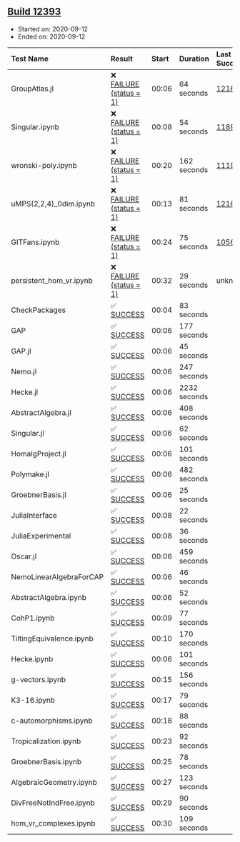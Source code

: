 ## [Build 12393](https://oscarci.mathematik.uni-kl.de/job/oscar/12393/)

* Started on: 2020-09-12
* Ended on: 2020-09-12

| Test Name    | Result | Start | Duration | Last Success | First Failure |
|:-------------|:-------|:------|:---------|:-------------|:--------------|
| GroupAtlas.jl | ❌ [FAILURE (status = 1)](https://oscarci.mathematik.uni-kl.de/job/oscar/12393/artifact/logs/build-12393/GroupAtlas.jl.log) | 00:06 | 64 seconds | [12167](https://oscarci.mathematik.uni-kl.de/job/oscar/12167/) | [12168](https://oscarci.mathematik.uni-kl.de/job/oscar/12168/) |
| Singular.ipynb | ❌ [FAILURE (status = 1)](https://oscarci.mathematik.uni-kl.de/job/oscar/12393/artifact/logs/build-12393/Singular.ipynb.log) | 00:08 | 54 seconds | [11893](https://oscarci.mathematik.uni-kl.de/job/oscar/11893/) | [11894](https://oscarci.mathematik.uni-kl.de/job/oscar/11894/) |
| wronski-poly.ipynb | ❌ [FAILURE (status = 1)](https://oscarci.mathematik.uni-kl.de/job/oscar/12393/artifact/logs/build-12393/wronski-poly.ipynb.log) | 00:20 | 162 seconds | [11192](https://oscarci.mathematik.uni-kl.de/job/oscar/11192/) | [11193](https://oscarci.mathematik.uni-kl.de/job/oscar/11193/) |
| uMPS(2,2,4)_0dim.ipynb | ❌ [FAILURE (status = 1)](https://oscarci.mathematik.uni-kl.de/job/oscar/12393/artifact/logs/build-12393/uMPS-2-2-4-_0dim.ipynb.log) | 00:13 | 81 seconds | [12167](https://oscarci.mathematik.uni-kl.de/job/oscar/12167/) | [12168](https://oscarci.mathematik.uni-kl.de/job/oscar/12168/) |
| GITFans.ipynb | ❌ [FAILURE (status = 1)](https://oscarci.mathematik.uni-kl.de/job/oscar/12393/artifact/logs/build-12393/GITFans.ipynb.log) | 00:24 | 75 seconds | [10566](https://oscarci.mathematik.uni-kl.de/job/oscar/10566/) | [10567](https://oscarci.mathematik.uni-kl.de/job/oscar/10567/) |
| persistent_hom_vr.ipynb | ❌ [FAILURE (status = 1)](https://oscarci.mathematik.uni-kl.de/job/oscar/12393/artifact/logs/build-12393/persistent_hom_vr.ipynb.log) | 00:32 | 29 seconds | unknown | unknown |
| CheckPackages | ✅ [SUCCESS](https://oscarci.mathematik.uni-kl.de/job/oscar/12393/artifact/logs/build-12393/CheckPackages.log) | 00:04 | 83 seconds |  |  |
| GAP | ✅ [SUCCESS](https://oscarci.mathematik.uni-kl.de/job/oscar/12393/artifact/logs/build-12393/GAP.log) | 00:06 | 177 seconds |  |  |
| GAP.jl | ✅ [SUCCESS](https://oscarci.mathematik.uni-kl.de/job/oscar/12393/artifact/logs/build-12393/GAP.jl.log) | 00:06 | 45 seconds |  |  |
| Nemo.jl | ✅ [SUCCESS](https://oscarci.mathematik.uni-kl.de/job/oscar/12393/artifact/logs/build-12393/Nemo.jl.log) | 00:06 | 247 seconds |  |  |
| Hecke.jl | ✅ [SUCCESS](https://oscarci.mathematik.uni-kl.de/job/oscar/12393/artifact/logs/build-12393/Hecke.jl.log) | 00:06 | 2232 seconds |  |  |
| AbstractAlgebra.jl | ✅ [SUCCESS](https://oscarci.mathematik.uni-kl.de/job/oscar/12393/artifact/logs/build-12393/AbstractAlgebra.jl.log) | 00:06 | 408 seconds |  |  |
| Singular.jl | ✅ [SUCCESS](https://oscarci.mathematik.uni-kl.de/job/oscar/12393/artifact/logs/build-12393/Singular.jl.log) | 00:06 | 62 seconds |  |  |
| HomalgProject.jl | ✅ [SUCCESS](https://oscarci.mathematik.uni-kl.de/job/oscar/12393/artifact/logs/build-12393/HomalgProject.jl.log) | 00:06 | 101 seconds |  |  |
| Polymake.jl | ✅ [SUCCESS](https://oscarci.mathematik.uni-kl.de/job/oscar/12393/artifact/logs/build-12393/Polymake.jl.log) | 00:06 | 482 seconds |  |  |
| GroebnerBasis.jl | ✅ [SUCCESS](https://oscarci.mathematik.uni-kl.de/job/oscar/12393/artifact/logs/build-12393/GroebnerBasis.jl.log) | 00:06 | 25 seconds |  |  |
| JuliaInterface | ✅ [SUCCESS](https://oscarci.mathematik.uni-kl.de/job/oscar/12393/artifact/logs/build-12393/JuliaInterface.log) | 00:08 | 22 seconds |  |  |
| JuliaExperimental | ✅ [SUCCESS](https://oscarci.mathematik.uni-kl.de/job/oscar/12393/artifact/logs/build-12393/JuliaExperimental.log) | 00:08 | 36 seconds |  |  |
| Oscar.jl | ✅ [SUCCESS](https://oscarci.mathematik.uni-kl.de/job/oscar/12393/artifact/logs/build-12393/Oscar.jl.log) | 00:06 | 459 seconds |  |  |
| NemoLinearAlgebraForCAP | ✅ [SUCCESS](https://oscarci.mathematik.uni-kl.de/job/oscar/12393/artifact/logs/build-12393/NemoLinearAlgebraForCAP.log) | 00:06 | 46 seconds |  |  |
| AbstractAlgebra.ipynb | ✅ [SUCCESS](https://oscarci.mathematik.uni-kl.de/job/oscar/12393/artifact/logs/build-12393/AbstractAlgebra.ipynb.log) | 00:06 | 52 seconds |  |  |
| CohP1.ipynb | ✅ [SUCCESS](https://oscarci.mathematik.uni-kl.de/job/oscar/12393/artifact/logs/build-12393/CohP1.ipynb.log) | 00:09 | 77 seconds |  |  |
| TiltingEquivalence.ipynb | ✅ [SUCCESS](https://oscarci.mathematik.uni-kl.de/job/oscar/12393/artifact/logs/build-12393/TiltingEquivalence.ipynb.log) | 00:10 | 170 seconds |  |  |
| Hecke.ipynb | ✅ [SUCCESS](https://oscarci.mathematik.uni-kl.de/job/oscar/12393/artifact/logs/build-12393/Hecke.ipynb.log) | 00:06 | 101 seconds |  |  |
| g-vectors.ipynb | ✅ [SUCCESS](https://oscarci.mathematik.uni-kl.de/job/oscar/12393/artifact/logs/build-12393/g-vectors.ipynb.log) | 00:15 | 156 seconds |  |  |
| K3-16.ipynb | ✅ [SUCCESS](https://oscarci.mathematik.uni-kl.de/job/oscar/12393/artifact/logs/build-12393/K3-16.ipynb.log) | 00:17 | 79 seconds |  |  |
| c-automorphisms.ipynb | ✅ [SUCCESS](https://oscarci.mathematik.uni-kl.de/job/oscar/12393/artifact/logs/build-12393/c-automorphisms.ipynb.log) | 00:18 | 88 seconds |  |  |
| Tropicalization.ipynb | ✅ [SUCCESS](https://oscarci.mathematik.uni-kl.de/job/oscar/12393/artifact/logs/build-12393/Tropicalization.ipynb.log) | 00:23 | 92 seconds |  |  |
| GroebnerBasis.ipynb | ✅ [SUCCESS](https://oscarci.mathematik.uni-kl.de/job/oscar/12393/artifact/logs/build-12393/GroebnerBasis.ipynb.log) | 00:25 | 78 seconds |  |  |
| AlgebraicGeometry.ipynb | ✅ [SUCCESS](https://oscarci.mathematik.uni-kl.de/job/oscar/12393/artifact/logs/build-12393/AlgebraicGeometry.ipynb.log) | 00:27 | 123 seconds |  |  |
| DivFreeNotIndFree.ipynb | ✅ [SUCCESS](https://oscarci.mathematik.uni-kl.de/job/oscar/12393/artifact/logs/build-12393/DivFreeNotIndFree.ipynb.log) | 00:29 | 90 seconds |  |  |
| hom_vr_complexes.ipynb | ✅ [SUCCESS](https://oscarci.mathematik.uni-kl.de/job/oscar/12393/artifact/logs/build-12393/hom_vr_complexes.ipynb.log) | 00:30 | 109 seconds |  |  |
